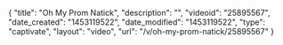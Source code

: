 {
    "title": "Oh My  Prom Natick",
    "description": "",
    "videoid": "25895567",
    "date_created": "1453119522",
    "date_modified": "1453119522",
    "type": "captivate",
    "layout": "video",
    "url": "\/v\/oh-my-prom-natick\/25895567"
}